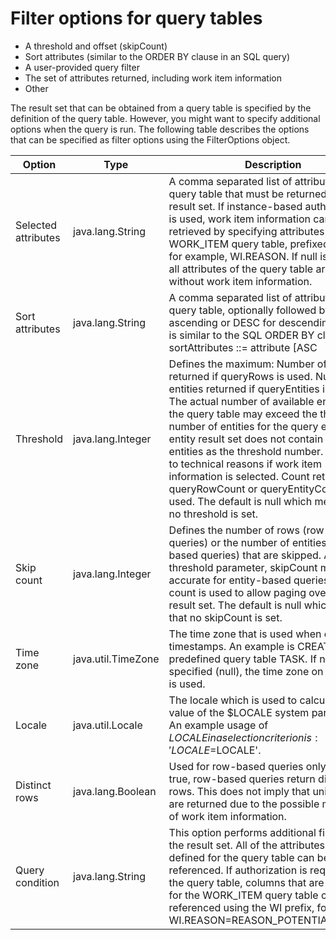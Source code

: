 <!-- image -->

# Filter options for query tables

- A threshold and offset (skipCount)
- Sort attributes (similar to the ORDER BY clause in an SQL query)
- A user-provided query filter
- The set of attributes returned, including work item information
- Other

The result set that can be obtained from a query table is specified
by the definition of the query table. However, you might want to specify
additional options when the query is run. The following table describes
the options that can be specified as filter options using the FilterOptions object.

| Option              | Type               | Description                                                                                                                                                                                                                                                                                                                                                                                                                                                                                                                                |
|---------------------|--------------------|--------------------------------------------------------------------------------------------------------------------------------------------------------------------------------------------------------------------------------------------------------------------------------------------------------------------------------------------------------------------------------------------------------------------------------------------------------------------------------------------------------------------------------------------|
| Selected attributes | java.lang.String   | A comma separated list of attributes of the query table that must be returned in the result set. If instance-based authorization is used, work item information can be retrieved by specifying attributes of the WORK\_ITEM query table, prefixed with WI., for example, WI.REASON. If null is specified, all attributes of the query table are returned, without work item information.                                                                                                                                                    |
| Sort attributes     | java.lang.String   | A comma separated list of attributes of the query table, optionally followed by ASC for ascending or DESC for descending. This list is similar to the SQL ORDER BY clause: sortAttributes ::= attribute [ASC|DESC] [, sortAttributes]. If ASC or DESC is not specified, ASC is assumed. Sorting occurs in the sequence of the sort attributes. This example sorts tasks in query table TASK in descending order by state, and within the groups of the same STATE by NAME, in ascending order: "STATE DESC, NAME ASC".                     |
| Threshold           | java.lang.Integer  | Defines the maximum:  Number of rows returned if queryRows is used.  Number of entities returned if queryEntities is used. The actual number of available entities in the query table may exceed the threshold number of entities for the query even if the entity result set does not contain as many entities as the threshold number. This is due to technical reasons if work item information is selected.  Count returned if queryRowCount  or queryEntityCount is used.   The default is null which means that no threshold is set. |
| Skip count          | java.lang.Integer  | Defines the number of rows (row-based queries) or the number of entities (entity-based queries) that are skipped. As with the threshold parameter, skipCount may not be accurate for entity-based queries. Skip count is used to allow paging over a large result set. The default is null which means that no skipCount is set.                                                                                                                                                                                                           |
| Time zone           | java.util.TimeZone | The time zone that is used when converting timestamps. An example is CREATED on the predefined query table TASK. If not specified (null), the time zone on the server is used.                                                                                                                                                                                                                                                                                                                                                             |
| Locale              | java.util.Locale   | The locale which is used to calculate the value of the $LOCALE system parameter. An example usage of $LOCALE in a selection criterion is: 'LOCALE=$LOCALE'.                                                                                                                                                                                                                                                                                                                                                                                |
| Distinct rows       | java.lang.Boolean  | Used for row-based queries only. If set to true, row-based queries return distinct rows. This does not imply that unique rows are returned due to the possible multiplicity of work item information.                                                                                                                                                                                                                                                                                                                                      |
| Query condition     | java.lang.String   | This option performs additional filtering on the result set. All of the attributes that are defined for the query table can be referenced. If authorization is required for the query table, columns that are defined for the WORK\_ITEM query table can also be referenced using the WI prefix, for example, WI.REASON=REASON\_POTENTIAL\_OWNER.                                                                                                                                                                                             |